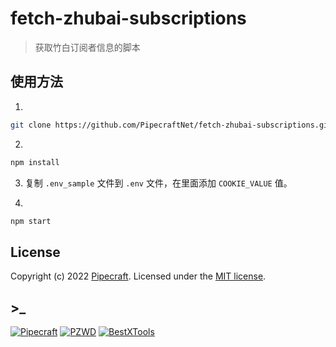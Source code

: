 # fetch-zhubai-subscriptions

> 获取竹白订阅者信息的脚本

## 使用方法

1.

```sh
git clone https://github.com/PipecraftNet/fetch-zhubai-subscriptions.git
```

2.

```sh
npm install
```

3. 复制 `.env_sample` 文件到 `.env` 文件，在里面添加 `COOKIE_VALUE` 值。

4.

```sh
npm start
```

## License

Copyright (c) 2022 [Pipecraft][my-url]. Licensed under the [MIT license][license-url].

## >\_

[![Pipecraft](https://img.shields.io/badge/site-pipecraft-brightgreen)](https://www.pipecraft.net)
[![PZWD](https://img.shields.io/badge/site-pzwd-brightgreen)](https://pzwd.net)
[![BestXTools](https://img.shields.io/badge/site-bestxtools-brightgreen)](https://www.bestxtools.com)

[my-url]: https://www.pipecraft.net
[license-url]: LICENSE
